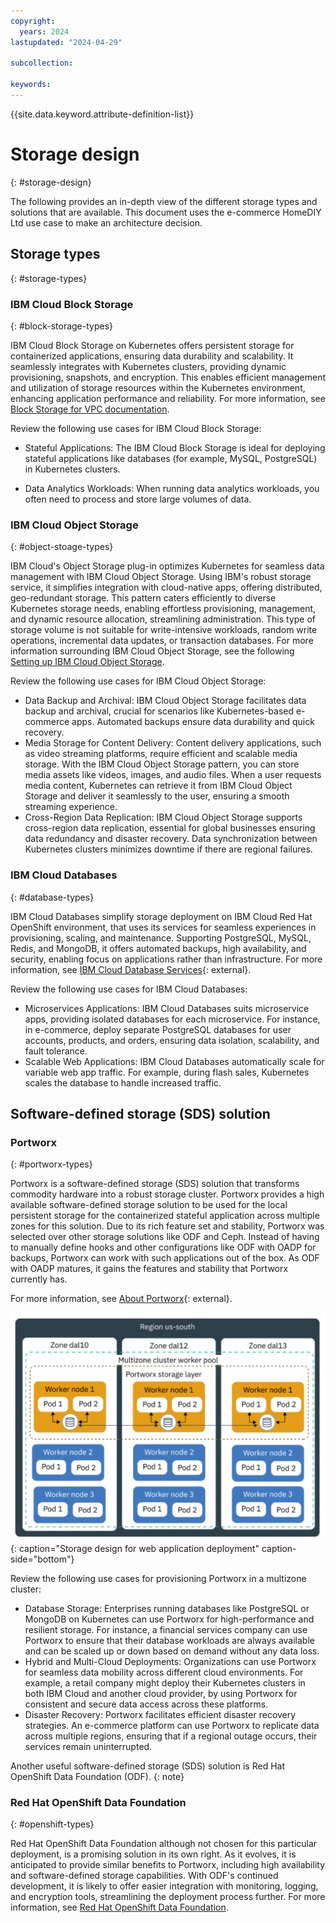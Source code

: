 ```yaml
---
copyright:
  years: 2024
lastupdated: "2024-04-29"

subcollection: 

keywords:
---
```

{{site.data.keyword.attribute-definition-list}}

# Storage design
{: #storage-design}

The following provides an in-depth view of the different storage types and solutions that are available. This document uses the e-commerce HomeDIY Ltd use case to make an architecture decision.

## Storage types
{: #storage-types}


### IBM Cloud Block Storage
{: #block-storage-types}

IBM Cloud Block Storage on Kubernetes offers persistent storage for containerized applications, ensuring data durability and scalability. It seamlessly integrates with Kubernetes clusters, providing dynamic provisioning, snapshots, and encryption. This enables efficient management and utilization of storage resources within the Kubernetes environment, enhancing application performance and reliability. For more information, see [Block Storage for VPC documentation](/docs/openshift?topic=openshift-vpc-block).

Review the following use cases for IBM Cloud Block Storage: 

* Stateful Applications: The IBM Cloud Block Storage is ideal for deploying stateful applications like databases (for example, MySQL, PostgreSQL) in Kubernetes clusters.

* Data Analytics Workloads: When running data analytics workloads, you often need to process and store large volumes of data.

### IBM Cloud Object Storage
{: #object-stoage-types}

IBM Cloud's Object Storage plug-in optimizes Kubernetes for seamless data management with IBM Cloud Object Storage. Using IBM's robust storage service, it simplifies integration with cloud-native apps, offering distributed, geo-redundant storage. This pattern caters efficiently to diverse Kubernetes storage needs, enabling effortless provisioning, management, and dynamic resource allocation, streamlining administration. This type of storage volume is not suitable for write-intensive workloads, random write operations, incremental data updates, or transaction databases. For more information surrounding IBM Cloud Object Storage, see the following [Setting up IBM Cloud Object Storage](/docs/openshift?topic=openshift-storage-cos-understand).

Review the following use cases for IBM Cloud Object Storage: 

* Data Backup and Archival: IBM Cloud Object Storage facilitates data backup and archival, crucial for scenarios like Kubernetes-based e-commerce apps. Automated backups ensure data durability and quick recovery.
* Media Storage for Content Delivery: Content delivery applications, such as video streaming platforms, require efficient and scalable media storage. With the IBM Cloud Object Storage pattern, you can store media assets like videos, images, and audio files. When a user requests media content, Kubernetes can retrieve it from IBM Cloud Object Storage and deliver it seamlessly to the user, ensuring a smooth streaming experience.
* Cross-Region Data Replication: IBM Cloud Object Storage supports cross-region data replication, essential for global businesses ensuring data redundancy and disaster recovery. Data synchronization between Kubernetes clusters minimizes downtime if there are regional failures.

### IBM Cloud Databases
{: #database-types}

IBM Cloud Databases simplify storage deployment on IBM Cloud Red Hat OpenShift environment, that uses its services for seamless experiences in provisioning, scaling, and maintenance. Supporting PostgreSQL, MySQL, Redis, and MongoDB, it offers automated backups, high availability, and security, enabling focus on applications rather than infrastructure. For more information, see [IBM Cloud Database Services](https://www.ibm.com/cloud/databases){: external}.

Review the following use cases for IBM Cloud Databases:

* Microservices Applications: IBM Cloud Databases suits microservice apps, providing isolated databases for each microservice. For instance, in e-commerce, deploy separate PostgreSQL databases for user accounts, products, and orders, ensuring data isolation, scalability, and fault tolerance.
* Scalable Web Applications:  IBM Cloud Databases automatically scale for variable web app traffic. For example, during flash sales, Kubernetes scales the database to handle increased traffic.

## Software-defined storage (SDS) solution

### Portworx
{: #portworx-types}

Portworx is a software-defined storage (SDS) solution that transforms commodity hardware into a robust storage cluster. Portworx provides a high available software-defined storage solution to be used for the local persistent storage for the containerized stateful application across multiple zones for this solution. Due to its rich feature set and stability, Portworx was selected over other storage solutions like ODF and Ceph. Instead of having to manually define hooks and other configurations like ODF with OADP for backups, Portworx can work with such applications out of the box. As ODF with OADP matures, it gains the features and stability that Portworx currently has.

For more information, see [About Portworx](/docs/openshift?topic=openshift-storage_portworx_about){: external}.

![A diagram of a workflow Description automatically generated](image/Merged_Reference_OpenShift-storage.drawio.svg){: caption="Storage design for web application deployment" caption-side="bottom"}

Review the following use cases for provisioning Portworx in a multizone cluster:

* Database Storage: Enterprises running databases like PostgreSQL or MongoDB on Kubernetes can use Portworx for high-performance and resilient storage. For instance, a financial services company can use Portworx to ensure that their database workloads are always available and can be scaled up or down based on demand without any data loss.
* Hybrid and Multi-Cloud Deployments: Organizations can use Portworx for seamless data mobility across different cloud environments. For example, a retail company might deploy their Kubernetes clusters in both IBM Cloud and another cloud provider, by using Portworx for consistent and secure data access across these platforms.
* Disaster Recovery: Portworx facilitates efficient disaster recovery strategies. An e-commerce platform can use Portworx to replicate data across multiple regions, ensuring that if a regional outage occurs, their services remain uninterrupted.

Another useful software-defined storage (SDS) solution is Red Hat OpenShift Data Foundation (ODF).
{: note}

### Red Hat OpenShift Data Foundation
{: #openshift-types}

Red Hat OpenShift Data Foundation although not chosen for this particular deployment, is a promising solution in its own right. As it evolves, it is anticipated to provide similar benefits to Portworx, including high availability and software-defined storage capabilities. With ODF's continued development, it is likely to offer easier integration with monitoring, logging, and encryption tools, streamlining the deployment process further. For more information, see [Red Hat OpenShift Data Foundation](/docs/openshift?topic=openshift-ocs-storage-prep).
